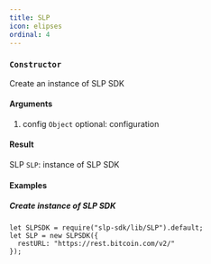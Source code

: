 ```yaml
---
title: SLP
icon: elipses
ordinal: 4
---
```


### `Constructor`

Create an instance of SLP SDK

#### Arguments

1.  config `Object` optional: configuration

#### Result

SLP `SLP`: instance of SLP SDK

#### Examples

##### Create instance of SLP SDK

    let SLPSDK = require("slp-sdk/lib/SLP").default;
    let SLP = new SLPSDK({
      restURL: "https://rest.bitcoin.com/v2/"
    });
